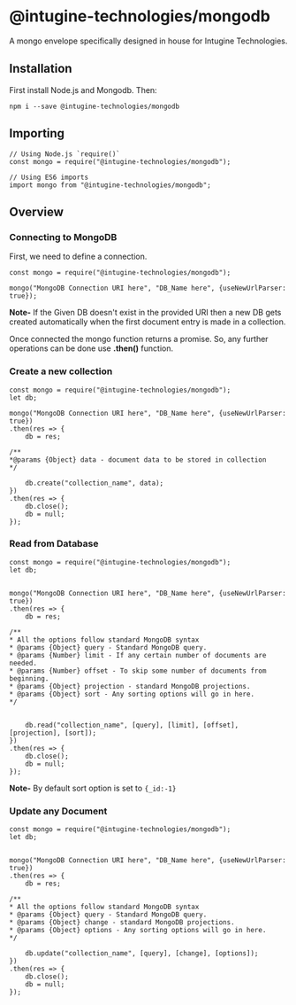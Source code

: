 # @intugine-technologies/mongodb

A mongo envelope specifically designed in house for Intugine Technologies.

## Installation

First install Node.js and Mongodb. Then:

```
npm i --save @intugine-technologies/mongodb
```

## Importing

```
// Using Node.js `require()`
const mongo = require("@intugine-technologies/mongodb");

// Using ES6 imports
import mongo from "@intugine-technologies/mongodb";
```

## Overview

### Connecting to MongoDB

First, we need to define a connection.

```
const mongo = require("@intugine-technologies/mongodb");

mongo("MongoDB Connection URI here", "DB_Name here", {useNewUrlParser: true});
```

**Note-** If the Given DB doesn't exist in the provided URI then a new DB gets created automatically when the first document entry is made in a collection.

Once connected the mongo function returns a promise. So, any further operations can be done use **.then()** function.

### Create a new collection

```
const mongo = require("@intugine-technologies/mongodb");
let db;

mongo("MongoDB Connection URI here", "DB_Name here", {useNewUrlParser: true})
.then(res => {
    db = res;

/**
*@params {Object} data - document data to be stored in collection
*/

    db.create("collection_name", data);
})
.then(res => {
    db.close();
    db = null;
});
```

### Read from Database

```
const mongo = require("@intugine-technologies/mongodb");
let db;


mongo("MongoDB Connection URI here", "DB_Name here", {useNewUrlParser: true})
.then(res => {
    db = res;

/**
* All the options follow standard MongoDB syntax
* @params {Object} query - Standard MongoDB query.
* @params {Number} limit - If any certain number of documents are needed.
* @params {Number} offset - To skip some number of documents from beginning.
* @params {Object} projection - standard MongoDB projections.
* @params {Object} sort - Any sorting options will go in here.
*/


    db.read("collection_name", [query], [limit], [offset], [projection], [sort]);
})
.then(res => {
    db.close();
    db = null;
});
```

**Note-** By default sort option is set to `{_id:-1}`

### Update any Document

```
const mongo = require("@intugine-technologies/mongodb");
let db;


mongo("MongoDB Connection URI here", "DB_Name here", {useNewUrlParser: true})
.then(res => {
    db = res;

/**
* All the options follow standard MongoDB syntax
* @params {Object} query - Standard MongoDB query.
* @params {Object} change - standard MongoDB projections.
* @params {Object} options - Any sorting options will go in here.
*/

    db.update("collection_name", [query], [change], [options]);
})
.then(res => {
    db.close();
    db = null;
});
```
